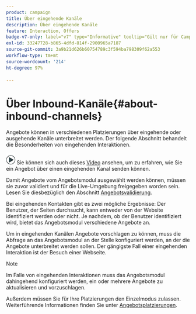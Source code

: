 ```yaml
---
product: campaign
title: Über eingehende Kanäle
description: Über eingehende Kanäle
feature: Interaction, Offers
badge-v7-only: label="v7" type="Informative" tooltip="Gilt nur für Campaign Classic v7"
exl-id: 33247728-b865-4dfd-814f-2900965a7187
source-git-commit: 3a9b21d626b60754789c3f594ba798309f62a553
workflow-type: tm+mt
source-wordcount: '214'
ht-degree: 97%

---
```


# Über Inbound-Kanäle{#about-inbound-channels}



Angebote können in verschiedenen Platzierungen über eingehende oder ausgehende Kanäle unterbreitet werden. Der folgende Abschnitt behandelt die Besonderheiten von eingehenden Interaktionen.

![](assets/do-not-localize/how-to-video.png) Sie können sich auch dieses [Video](https://helpx.adobe.com/de/campaign/classic/how-to/deliver-an-offer-on-inbound-channel-in-acv6.html) ansehen, um zu erfahren, wie Sie ein Angebot über einen eingehenden Kanal senden können.

Damit Angebote vom Angebotsmodul ausgewählt werden können, müssen sie zuvor validiert und für die Live-Umgebung freigegeben worden sein. Lesen Sie diesbezüglich den Abschnitt [Angebotsvalidierung](../../interaction/using/approving-and-activating-an-offer.md).

Bei eingehenden Kontakten gibt es zwei mögliche Ergebnisse: Der Benutzer, der Seiten durchsucht, kann entweder von der Website identifiziert werden oder nicht. Je nachdem, ob der Benutzer identifiziert wird, bietet das Angebotsmodul verschiedene Angebote an.

Um in eingehenden Kanälen Angebote vorschlagen zu können, muss die Abfrage an das Angebotsmodul an der Stelle konfiguriert werden, an der die Angebote unterbreitet werden sollen. Der gängigste Fall einer eingehenden Interaktion ist der Besuch einer Webseite.

>[!NOTE]
>
>Im Falle von eingehenden Interaktionen muss das Angebotsmodul dahingehend konfiguriert werden, ein oder mehrere Angebote zu aktualisieren und vorzuschlagen.
>
>Außerdem müssen Sie für Ihre Platzierungen den Einzelmodus zulassen. Weiterführende Informationen finden Sie unter [Angebotsplatzierungen](../../interaction/using/creating-offer-spaces.md).
